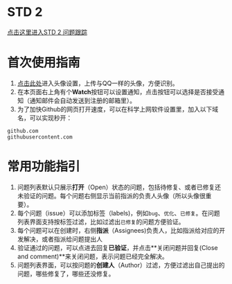 # STD 2
[点击这里进入STD 2 问题跟踪](https://github.com/aoxu/std2/issues)

# 首次使用指南
1. [点击此处](https://github.com/settings/profile)进入头像设置，上传与QQ一样的头像，方便识别。
2. 在本页面右上角有个**Watch**按钮可以设置通知，点击按钮可以选择是否接受通知（通知邮件会自动发送到注册的邮箱里）。
3. 为了加快Github的网页打开速度，可以在科学上网软件设置里，加入以下域名，可以实现秒开：  
```
github.com
githubusercontent.com
```

# 常用功能指引
1. 问题列表默认只展示**打开**（Open）状态的问题，包括待修复、或者已修复还未验证的问题。每个问题右侧显示当前指派的负责人头像（所以头像很重要）。
2. 每个问题（issue）可以添加标签（labels)，例如`bug`、`优化`、`已修复`。在问题列表界面支持按标签过滤，比如过滤出`已修复`的问题方便验证。
3. 每个问题可以在创建时，右侧**指派**（Assignees)负责人，比如指派给对应的开发解决，或者指派给问题提出人
4. 验证通过的问题，可以点进去回复**已验证**，并点击**关闭问题并回复(Close and comment)**来关闭问题，表示问题已经完全解决。
5. 问题列表界面，可以按问题的**创建人**（Author）过滤，方便过滤出自己提出的问题，哪些修复了，哪些还没修复。
